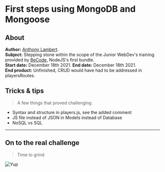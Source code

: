 # First steps using MongoDB and Mongoose  
  
## About  
                          
**Author:** [Anthony Lambert](https://github.com/Kaleidosport).  
**Subject:** Stepping stone within the scope of the Junior WebDev's training provided by [BeCode](https://github.com/becodeorg), NodeJS's first bundle.  
**Start date:** December 18th 2021.  **End date:** December 18th 2021.  
**End product:** Unfinished, CRUD would have had to be addressed in playersRoutes.  

## Tricks & tips  
> A few things that proved challenging  
  
* Syntax and structure in players.js, see the added comment
* JS file instead of JSON in Models instead of Database
* NoSQL vs SQL
  
---  

## On to the real challenge  
> Time to grind  

![Yup](https://c.tenor.com/I9QY5dy70ZQAAAAC/kevin-durant-nets.gif)      

